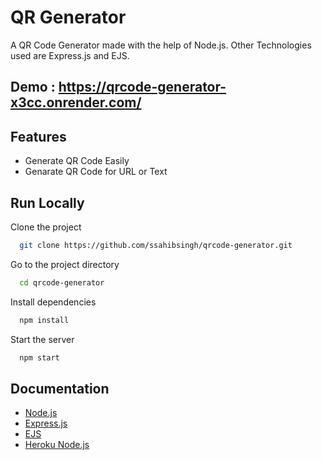 
# QR Generator
A QR Code Generator made with the help of Node.js. Other Technologies used are Express.js and EJS.
## Demo : https://qrcode-generator-x3cc.onrender.com/




## Features

- Generate QR Code Easily
- Genarate QR Code for URL or Text




## Run Locally

Clone the project

```bash
  git clone https://github.com/ssahibsingh/qrcode-generator.git
```

Go to the project directory

```bash
  cd qrcode-generator
```

Install dependencies

```bash
  npm install
```

Start the server

```bash
  npm start
```


## Documentation

- [Node.js](https://nodejs.org/en/docs/) 
- [Express.js](https://expressjs.com/)
- [EJS](https://ejs.co/#docs)
- [Heroku Node.js](https://devcenter.heroku.com/categories/nodejs-support)


